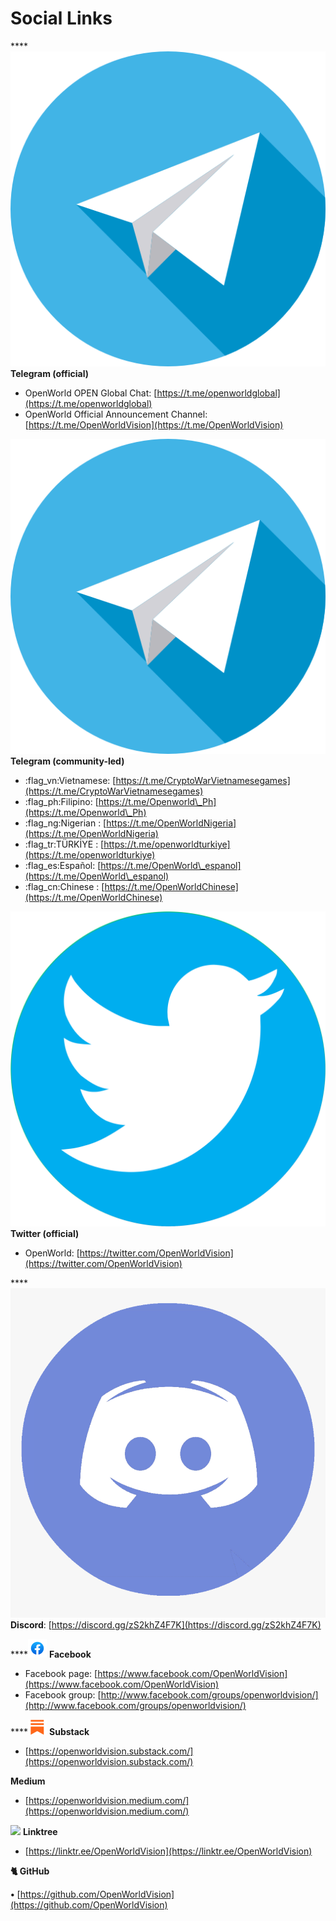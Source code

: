 # Social Links

****<img src="../.gitbook/assets/telegram icon.png" alt="" data-size="line"> **Telegram (official)**&#x20;

* OpenWorld OPEN Global Chat: [https://t.me/openworldglobal](https://t.me/openworldglobal)
* OpenWorld Official Announcement Channel: [https://t.me/OpenWorldVision](https://t.me/OpenWorldVision)

<img src="../.gitbook/assets/telegram icon.png" alt="" data-size="line"> **Telegram (community-led)**

* :flag\_vn:Vietnamese: [https://t.me/CryptoWarVietnamesegames](https://t.me/CryptoWarVietnamesegames)
* :flag\_ph:Filipino: [https://t.me/Openworld\_Ph](https://t.me/Openworld\_Ph)
* :flag\_ng:Nigerian : [https://t.me/OpenWorldNigeria](https://t.me/OpenWorldNigeria)
* :flag\_tr:TÜRKİYE : [https://t.me/openworldturkiye](https://t.me/openworldturkiye)
* :flag\_es:Español: [https://t.me/OpenWorld\_espanol](https://t.me/OpenWorld\_espanol)
* :flag\_cn:Chinese : [https://t.me/OpenWorldChinese](https://t.me/OpenWorldChinese)

<img src="../.gitbook/assets/twitter icon.png" alt="" data-size="line"> **Twitter (official)**&#x20;

* OpenWorld: [https://twitter.com/OpenWorldVision](https://twitter.com/OpenWorldVision)

****<img src="../.gitbook/assets/discord-logo-01-discord-logo-11562849833clsolz2mbc (1).png" alt="" data-size="line"> **Discord**: [https://discord.gg/zS2khZ4F7K](https://discord.gg/zS2khZ4F7K)

****![](../.gitbook/assets/facebook-icons.png) **Facebook**

* Facebook page: [https://www.facebook.com/OpenWorldVision](https://www.facebook.com/OpenWorldVision)
* Facebook group: [http://www.facebook.com/groups/openworldvision/](http://www.facebook.com/groups/openworldvision/)

****![](../.gitbook/assets/V5uYHsX.png) **Substack**

* [https://openworldvision.substack.com/](https://openworldvision.substack.com/)

&#x20;**Medium**

* [https://openworldvision.medium.com/](https://openworldvision.medium.com/)

![](../.gitbook/assets/linktree-logo-freelogovectors.net\_.png) **Linktree**

* [https://linktr.ee/OpenWorldVision](https://linktr.ee/OpenWorldVision)

**🐈 GitHub**

&#x20; **•**  [https://github.com/OpenWorldVision](https://github.com/OpenWorldVision)

